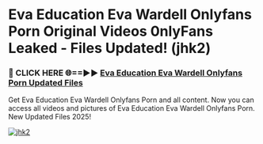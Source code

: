 # Eva Education Eva Wardell Onlyfans Porn Original Videos 0nlyFans Leaked - Files Updated! (jhk2)

<h3>🔴 CLICK HERE 🌐==►► <a href="https://tinyurl.com/2r6w6z4p" rel="nofollow">Eva Education Eva Wardell Onlyfans Porn Updated Files</a></h3>

Get Eva Education Eva Wardell Onlyfans Porn and all content. Now you can access all videos and pictures of Eva Education Eva Wardell Onlyfans Porn. New Updated Files 2025!

[![jhk2](https://i.imgur.com/CCmkfDU.gif)](https://tinyurl.com/2r6w6z4p)
